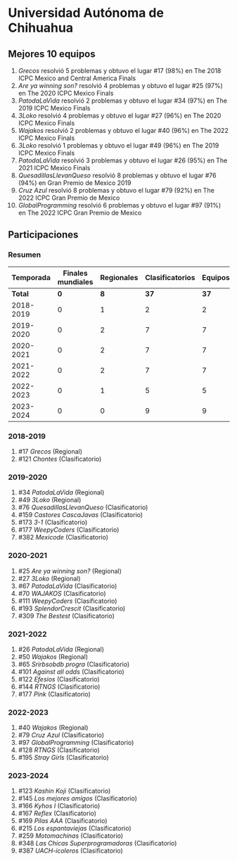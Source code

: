# Universidad Autónoma de Chihuahua

## Mejores 10 equipos

1. _Grecos_ resolvió 5 problemas y obtuvo el lugar #17 (98%) en The 2018 ICPC Mexico and Central America Finals
1. _Are ya winning son?_ resolvió 4 problemas y obtuvo el lugar #25 (97%) en The 2020 ICPC Mexico Finals
1. _PatodaLaVida_ resolvió 2 problemas y obtuvo el lugar #34 (97%) en The 2019 ICPC Mexico Finals
1. _3Loko_ resolvió 4 problemas y obtuvo el lugar #27 (96%) en The 2020 ICPC Mexico Finals
1. _Wajakos_ resolvió 2 problemas y obtuvo el lugar #40 (96%) en The 2022 ICPC Mexico Finals
1. _3Loko_ resolvió 1 problemas y obtuvo el lugar #49 (96%) en The 2019 ICPC Mexico Finals
1. _PatodaLaVida_ resolvió 3 problemas y obtuvo el lugar #26 (95%) en The 2021 ICPC Mexico Finals
1. _QuesadillasLlevanQueso_ resolvió 8 problemas y obtuvo el lugar #76 (94%) en Gran Premio de Mexico 2019
1. _Cruz Azul_ resolvió 8 problemas y obtuvo el lugar #79 (92%) en The 2022 ICPC Gran Premio de Mexico
1. _GlobalProgramming_ resolvió 6 problemas y obtuvo el lugar #97 (91%) en The 2022 ICPC Gran Premio de Mexico

## Participaciones

### Resumen

| Temporada | Finales mundiales | Regionales | Clasificatorios | Equipos |
| --- | --- | --- | --- | --- |
| **Total** | **0** | **8** | **37** | **37** |
| 2018-2019 | 0 | 1 | 2 | 2 |
| 2019-2020 | 0 | 2 | 7 | 7 |
| 2020-2021 | 0 | 2 | 7 | 7 |
| 2021-2022 | 0 | 2 | 7 | 7 |
| 2022-2023 | 0 | 1 | 5 | 5 |
| 2023-2024 | 0 | 0 | 9 | 9 |

### 2018-2019

1. #17 _Grecos_ (Regional)
1. #121 _Chontes_ (Clasificatorio)

### 2019-2020

1. #34 _PatodaLaVida_ (Regional)
1. #49 _3Loko_ (Regional)
1. #76 _QuesadillasLlevanQueso_ (Clasificatorio)
1. #159 _Castores CascaJavas_ (Clasificatorio)
1. #173 _3-1_ (Clasificatorio)
1. #177 _WeepyCoders_ (Clasificatorio)
1. #382 _Mexicode_ (Clasificatorio)

### 2020-2021

1. #25 _Are ya winning son?_ (Regional)
1. #27 _3Loko_ (Regional)
1. #67 _PatodaLaVida_ (Clasificatorio)
1. #70 _WAJAKOS_ (Clasificatorio)
1. #111 _WeepyCoders_ (Clasificatorio)
1. #193 _SplendorCrescit_ (Clasificatorio)
1. #309 _The Bestest_ (Clasificatorio)

### 2021-2022

1. #26 _PatodaLaVida_ (Regional)
1. #50 _Wajakos_ (Regional)
1. #65 _Srirbsobdb progra_ (Clasificatorio)
1. #101 _Against all odds_ (Clasificatorio)
1. #122 _Efesios_ (Clasificatorio)
1. #144 _RTNGS_ (Clasificatorio)
1. #177 _Pink_ (Clasificatorio)

### 2022-2023

1. #40 _Wajakos_ (Regional)
1. #79 _Cruz Azul_ (Clasificatorio)
1. #97 _GlobalProgramming_ (Clasificatorio)
1. #128 _RTNGS_ (Clasificatorio)
1. #195 _Stray Girls_ (Clasificatorio)

### 2023-2024

1. #123 _Kashin Koji_ (Clasificatorio)
1. #145 _Los mejores amigos_ (Clasificatorio)
1. #166 _Kyhos I_ (Clasificatorio)
1. #167 _Reflex_ (Clasificatorio)
1. #169 _Pilas AAA_ (Clasificatorio)
1. #215 _Los espantaviejas_ (Clasificatorio)
1. #259 _Motomachinas_ (Clasificatorio)
1. #348 _Las Chicas Superprogramadoras_ (Clasificatorio)
1. #387 _UACH-icoleros_ (Clasificatorio)



